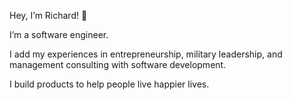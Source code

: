 Hey, I’m Richard! 👋 

I’m a software engineer. 

I add my experiences in entrepreneurship, military leadership, and management consulting with software development. 

I build products to help people live happier lives.

<!---
richardyoungdev/richardyoungdev is a ✨ special ✨ repository because its `README.md` (this file) appears on your GitHub profile.
You can click the Preview link to take a look at your changes.
--->
